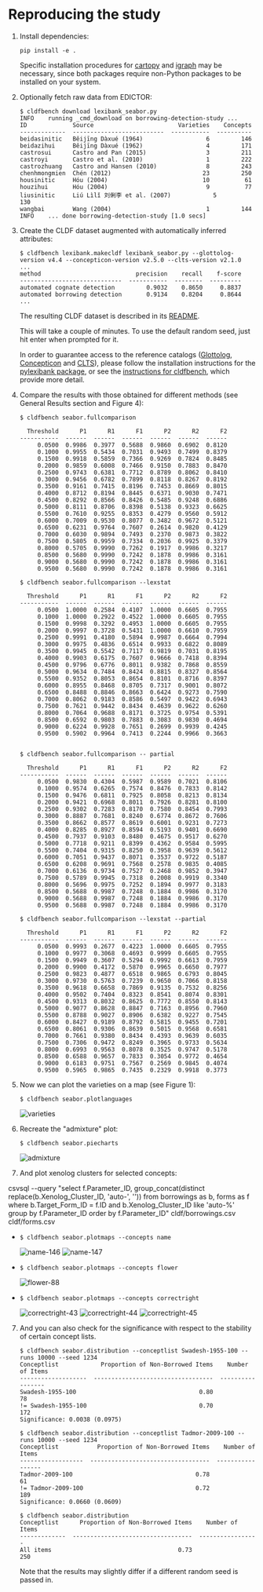 # Reproducing the study

1. Install dependencies:
   ```shell
   pip install -e .
   ```
   Specific installation procedures for [cartopy](https://scitools.org.uk/cartopy/docs/latest/) and [igraph](https://igraph.org) may be necessary, since both packages require non-Python packages to be installed on your system.
2. Optionally fetch raw data from EDICTOR:
   ```shell
   $ cldfbench download lexibank_seabor.py
   INFO    running _cmd_download on borrowing-detection-study ...
   ID             Source                        Varieties    Concepts
   -------------  --------------------------  -----------  ----------
   beidasinitic   Běijīng Dàxué (1964)                  6         146
   beidazihui     Běijīng Dàxué (1962)                  4         171
   castrosui      Castro and Pan (2015)                 3         211
   castroyi       Castro et al. (2010)                  1         222
   castrozhuang   Castro and Hansen (2010)              8         243
   chenhmongmien  Chén (2012)                          23         250
   housinitic     Hóu (2004)                           10          61
   houzihui       Hóu (2004)                            9          77
   liusinitic     Liú Lìlǐ 刘俐李 et al. (2007)            5         130
   wangbai        Wang (2004)                           1         144
   INFO    ... done borrowing-detection-study [1.0 secs]
   ```
3. Create the CLDF dataset augmented with automatically inferred attributes:
   ```shell
   $ cldfbench lexibank.makecldf lexibank_seabor.py --glottolog-version v4.4 --concepticon-version v2.5.0 --clts-version v2.1.0
   ...
   method                           precision    recall    f-score
   -----------------------------  -----------  --------  ---------
   automated cognate detection         0.9032    0.8650     0.8837
   automated borrowing detection       0.9134    0.8204     0.8644
   ...
   ```
   The resulting CLDF dataset is described in its [README](cldf/README.md).

   This will take a couple of minutes. To use the default random seed, just hit
   enter when prompted for it.

   In order to guarantee access to the reference catalogs ([Glottolog](https://glottolog.org), [Concepticon](https://concepticon.clld.org) and [CLTS](https://clts.clld.org)), please follow the installation instructions for the [pylexibank package](https://github.com/lexibank/pylexibank), or see the [instructions for cldfbench](https://github.com/cldf/cldfbench/#catalogs), which provide more detail. 

3. Compare the results with those obtained for different methods (see General Results section and Figure 4):

   ```
   $ cldfbench seabor.fullcomparison

     Threshold      P1      R1      F1      P2      R2      F2     
   -----------  ------  ------  ------  ------  ------  ------
        0.0500  0.9986  0.3977  0.5688  0.9860  0.6902  0.8120
        0.1000  0.9955  0.5434  0.7031  0.9493  0.7499  0.8379
        0.1500  0.9918  0.5859  0.7366  0.9269  0.7824  0.8485
        0.2000  0.9859  0.6008  0.7466  0.9150  0.7883  0.8470
        0.2500  0.9743  0.6381  0.7712  0.8789  0.8062  0.8410
        0.3000  0.9456  0.6782  0.7899  0.8118  0.8267  0.8192
        0.3500  0.9161  0.7415  0.8196  0.7453  0.8669  0.8015
        0.4000  0.8712  0.8194  0.8445  0.6371  0.9030  0.7471
        0.4500  0.8292  0.8566  0.8426  0.5485  0.9248  0.6886
        0.5000  0.8111  0.8706  0.8398  0.5138  0.9323  0.6625
        0.5500  0.7610  0.9255  0.8353  0.4279  0.9560  0.5912
        0.6000  0.7009  0.9530  0.8077  0.3482  0.9672  0.5121
        0.6500  0.6231  0.9764  0.7607  0.2614  0.9820  0.4129
        0.7000  0.6030  0.9894  0.7493  0.2370  0.9873  0.3822
        0.7500  0.5805  0.9959  0.7334  0.2036  0.9925  0.3379
        0.8000  0.5705  0.9990  0.7262  0.1917  0.9986  0.3217
        0.8500  0.5680  0.9990  0.7242  0.1878  0.9986  0.3161
        0.9000  0.5680  0.9990  0.7242  0.1878  0.9986  0.3161
        0.9500  0.5680  0.9990  0.7242  0.1878  0.9986  0.3161

   $ cldfbench seabor.fullcomparison --lexstat

     Threshold      P1      R1      F1      P2      R2      F2   
   -----------  ------  ------  ------  ------  ------  ------
        0.0500  1.0000  0.2584  0.4107  1.0000  0.6605  0.7955
        0.1000  1.0000  0.2922  0.4522  1.0000  0.6605  0.7955
        0.1500  0.9998  0.3292  0.4953  1.0000  0.6605  0.7955
        0.2000  0.9997  0.3728  0.5431  1.0000  0.6610  0.7959
        0.2500  0.9991  0.4180  0.5894  0.9987  0.6664  0.7994
        0.3000  0.9975  0.4836  0.6514  0.9933  0.6822  0.8089
        0.3500  0.9945  0.5542  0.7117  0.9819  0.7031  0.8195
        0.4000  0.9903  0.6175  0.7607  0.9666  0.7418  0.8394
        0.4500  0.9796  0.6776  0.8011  0.9382  0.7868  0.8559
        0.5000  0.9634  0.7484  0.8424  0.8815  0.8327  0.8564
        0.5500  0.9352  0.8053  0.8654  0.8101  0.8716  0.8397
        0.6000  0.8955  0.8468  0.8705  0.7317  0.9001  0.8072
        0.6500  0.8488  0.8846  0.8663  0.6424  0.9273  0.7590
        0.7000  0.8062  0.9183  0.8586  0.5497  0.9422  0.6943
        0.7500  0.7621  0.9442  0.8434  0.4639  0.9622  0.6260
        0.8000  0.7064  0.9688  0.8171  0.3725  0.9754  0.5391
        0.8500  0.6592  0.9803  0.7883  0.3083  0.9830  0.4694
        0.9000  0.6224  0.9928  0.7651  0.2699  0.9939  0.4245
        0.9500  0.5902  0.9964  0.7413  0.2244  0.9966  0.3663


   $ cldfbench seabor.fullcomparison -- partial

     Threshold      P1      R1      F1      P2      R2      F2
   -----------  ------  ------  ------  ------  ------  ------
        0.0500  0.9830  0.4304  0.5987  0.9589  0.7021  0.8106
        0.1000  0.9574  0.6265  0.7574  0.8476  0.7833  0.8142
        0.1500  0.9476  0.6811  0.7925  0.8058  0.8213  0.8134
        0.2000  0.9421  0.6968  0.8011  0.7926  0.8281  0.8100
        0.2500  0.9302  0.7283  0.8170  0.7580  0.8454  0.7993
        0.3000  0.8887  0.7681  0.8240  0.6774  0.8672  0.7606
        0.3500  0.8662  0.8577  0.8619  0.6001  0.9231  0.7273
        0.4000  0.8285  0.8927  0.8594  0.5193  0.9401  0.6690
        0.4500  0.7937  0.9103  0.8480  0.4675  0.9517  0.6270
        0.5000  0.7718  0.9211  0.8399  0.4362  0.9584  0.5995
        0.5500  0.7404  0.9315  0.8250  0.3958  0.9639  0.5612
        0.6000  0.7051  0.9437  0.8071  0.3537  0.9722  0.5187
        0.6500  0.6208  0.9691  0.7568  0.2578  0.9835  0.4085
        0.7000  0.6136  0.9734  0.7527  0.2468  0.9852  0.3947
        0.7500  0.5789  0.9945  0.7318  0.2008  0.9919  0.3340
        0.8000  0.5696  0.9975  0.7252  0.1894  0.9977  0.3183
        0.8500  0.5688  0.9987  0.7248  0.1884  0.9986  0.3170
        0.9000  0.5688  0.9987  0.7248  0.1884  0.9986  0.3170
        0.9500  0.5688  0.9987  0.7248  0.1884  0.9986  0.3170

   $ cldfbench seabor.fullcomparison --lexstat --partial
   
     Threshold      P1      R1      F1      P2      R2      F2        
   -----------  ------  ------  ------  ------  ------  ------
        0.0500  0.9993  0.2677  0.4223  1.0000  0.6605  0.7955
        0.1000  0.9977  0.3068  0.4693  0.9999  0.6605  0.7955
        0.1500  0.9949  0.3607  0.5294  0.9992  0.6613  0.7959
        0.2000  0.9900  0.4172  0.5870  0.9965  0.6650  0.7977
        0.2500  0.9823  0.4877  0.6518  0.9865  0.6793  0.8045
        0.3000  0.9730  0.5763  0.7239  0.9650  0.7066  0.8158
        0.3500  0.9618  0.6658  0.7869  0.9135  0.7532  0.8256
        0.4000  0.9502  0.7404  0.8323  0.8541  0.8074  0.8301
        0.4500  0.9313  0.8032  0.8625  0.7772  0.8550  0.8143
        0.5000  0.9077  0.8628  0.8847  0.7163  0.8956  0.7960
        0.5500  0.8788  0.9027  0.8906  0.6382  0.9227  0.7545
        0.6000  0.8427  0.9189  0.8792  0.5815  0.9455  0.7201
        0.6500  0.8061  0.9306  0.8639  0.5015  0.9568  0.6581
        0.7000  0.7661  0.9380  0.8434  0.4393  0.9639  0.6035
        0.7500  0.7306  0.9472  0.8249  0.3965  0.9733  0.5634
        0.8000  0.6993  0.9563  0.8078  0.3525  0.9747  0.5178
        0.8500  0.6588  0.9657  0.7833  0.3054  0.9772  0.4654
        0.9000  0.6183  0.9751  0.7567  0.2569  0.9845  0.4074
        0.9500  0.5965  0.9865  0.7435  0.2329  0.9918  0.3773
   ```

4. Now we can plot the varieties on a map (see Figure 1):
   ```shell
   $ cldfbench seabor.plotlanguages
   ```
   ![varieties](plots/languages_map.jpg)

5. Recreate the "admixture" plot:
   ```shell
   $ cldfbench seabor.piecharts
   ```
   ![admixture](plots/admixture.jpg)

6. And plot xenolog clusters for selected concepts:

csvsql --query "select f.Parameter_ID, group_concat(distinct replace(b.Xenolog_Cluster_ID, 'auto-', '')) from borrowings as b, forms as f where b.Target_Form_ID = f.ID and b.Xenolog_Cluster_ID like 'auto-%' group by f.Parameter_ID order by f.Parameter_ID" cldf/borrowings.csv cldf/forms.csv

   - ```shell
     $ cldfbench seabor.plotmaps --concepts name
     ```
     ![name-146](plots/concept-name-146.jpg)
     ![name-147](plots/concept-name-147.jpg)
   - ```shell
     $ cldfbench seabor.plotmaps --concepts flower
     ```
     ![flower-88](plots/concept-flower-88.jpg)
   - ```shell
     $ cldfbench seabor.plotmaps --concepts correctright
     ```
     ![correctright-43](plots/concept-correctright-43.jpg)
     ![correctright-44](plots/concept-correctright-44.jpg)
     ![correctright-45](plots/concept-correctright-45.jpg)

7. And you can also check for the significance with respect to the stability of certain concept lists.
   ```shell
   $ cldfbench seabor.distribution --conceptlist Swadesh-1955-100 --runs 10000 --seed 1234
   Conceptlist            Proportion of Non-Borrowed Items    Number of Items
   -------------------  ----------------------------------  -----------------
   Swadesh-1955-100                                   0.80                 78
   != Swadesh-1955-100                                0.70                172
   Significance: 0.0038 (0.0975)   

   $ cldfbench seabor.distribution --conceptlist Tadmor-2009-100 --runs 10000 --seed 1234
   Conceptlist           Proportion of Non-Borrowed Items    Number of Items
   ------------------  ----------------------------------  -----------------
   Tadmor-2009-100                                   0.78                 61
   != Tadmor-2009-100                                0.72                189
   Significance: 0.0660 (0.0609)

   $ cldfbench seabor.distribution
   Conceptlist      Proportion of Non-Borrowed Items    Number of Items
   -------------  ----------------------------------  -----------------
   All items                                    0.73                250
   ```
   Note that the results may slightly differ if a different random seed is passed in.

